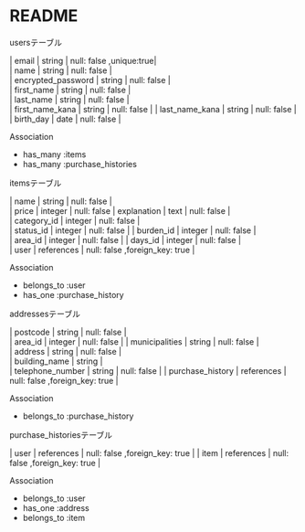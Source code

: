 # README

usersテーブル

| email                 | string | null: false ,unique:true|  
| name                  | string | null: false |  
| encrypted_password    | string | null: false |  
| first_name            | string | null: false |  
| last_name             | string | null: false |  
| first_name_kana       | string | null: false | 
| last_name_kana        | string | null: false |  
| birth_day             | date   | null: false |  

Association

- has_many :items
- has_many :purchase_histories

itemsテーブル

| name                | string      | null: false |  
| price               | integer     | null: false 
| explanation         | text      | null: false |  
| category_id            | integer      | null: false |  
| status_id              | integer      | null: false | 
| burden_id                    | integer   | null: false |  
| area_id                      | integer   | null: false | 
| days_id                      | integer   | null: false |  
| user                | references  | null: false ,foreign_key: true |  

Association

- belongs_to :user
- has_one :purchase_history

addressesテーブル

| postcode                  | string   | null: false |  
| area_id                      | integer   | null: false | 
| municipalities            | string   | null: false |  
| address                   | string   | null: false |  
| building_name             | string   |  
| telephone_number          | string   | null: false | 
| purchase_history          | references  | null: false ,foreign_key: true |

Association

- belongs_to :purchase_history

purchase_historiesテーブル

| user                      | references  | null: false ,foreign_key: true |
| item                      | references  | null: false ,foreign_key: true |

Association

- belongs_to :user
- has_one :address
- belongs_to :item